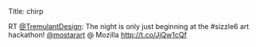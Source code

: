 Title: chirp

RT <a href="http://twitter.com/TremulantDesign">@TremulantDesign</a>: The night is only just beginning at the #sizzle6 art hackathon! <a href="http://twitter.com/mostarart">@mostarart</a>  @ Mozilla <a href="http://t.co/JjQw1cQf">http://t.co/JjQw1cQf</a>
